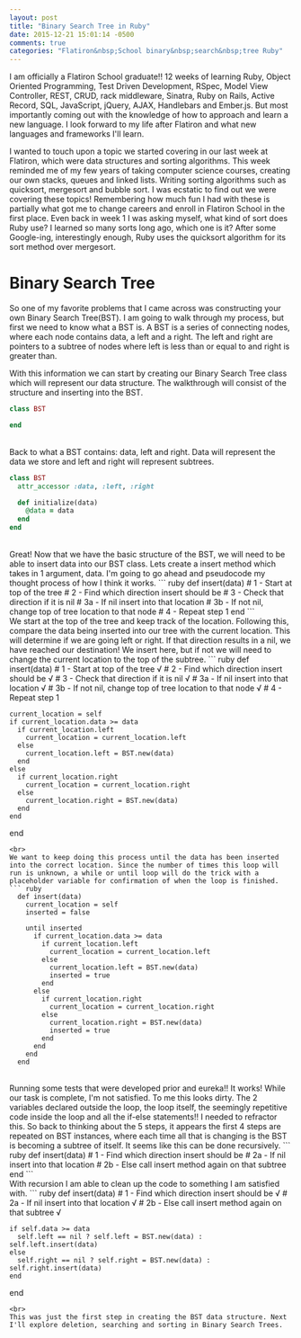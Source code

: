 ```yaml
---
layout: post
title: "Binary Search Tree in Ruby"
date: 2015-12-21 15:01:14 -0500
comments: true
categories: "Flatiron&nbsp;School binary&nbsp;search&nbsp;tree Ruby"
---
```


I am officially a Flatiron School graduate!! 12 weeks of learning Ruby, Object Oriented Programming, Test Driven Development, RSpec, Model View Controller, REST, CRUD, rack middleware, Sinatra, Ruby on Rails, Active Record, SQL, JavaScript, jQuery, AJAX, Handlebars and Ember.js. But most importantly coming out with the knowledge of how to approach and learn a new language. I look forward to my life after Flatiron and what new languages and frameworks I'll learn.

I wanted to touch upon a topic we started covering in our last week at Flatiron, which were data structures and sorting algorithms. This week reminded me of my few years of taking computer science courses, creating our own stacks, queues and linked lists. Writing sorting algorithms such as quicksort, mergesort and bubble sort. I was ecstatic to find out we were covering these topics! Remembering how much fun I had with these is partially what got me to change careers and enroll in Flatiron School in the first place. Even back in week 1 I was asking myself, what kind of sort does Ruby use? I learned so many sorts long ago, which one is it? After some Google-ing, interestingly enough, Ruby uses the quicksort algorithm for its sort method over mergesort.

<h1>Binary Search Tree</h1>
So one of my favorite problems that I came across was constructing your own Binary Search Tree(BST). I am going to walk through my process, but first we need to know what a BST is. A BST is a series of connecting nodes, where each node contains data, a left and a right. The left and right are pointers to a subtree of nodes where left is less than or equal to and right is greater than.

With this information we can start by creating our Binary Search Tree class which will represent our data structure. The walkthrough will consist of the structure and inserting into the BST.

``` ruby
class BST

end
```
<br>
Back to what a BST contains: data, left and right. Data will represent the data we store and left and right will represent subtrees.

``` ruby
class BST
  attr_accessor :data, :left, :right

  def initialize(data)
    @data = data
  end
end
```
<br>
Great! Now that we have the basic structure of the BST, we will need to be able to insert data into our BST class. Lets create a insert method which takes in 1 argument, data. I'm going to go ahead and pseudocode my thought process of how I think it works.
``` ruby
  def insert(data)
    # 1 - Start at top of the tree
    # 2 - Find which direction insert should be
    # 3 - Check that direction if it is nil
    # 3a - If nil insert into that location
    # 3b - If not nil, change top of tree location to that node
    # 4 - Repeat step 1
  end
```
<br>
We start at the top of the tree and keep track of the location. Following this, compare the data being inserted into our tree with the current location. This will determine if we are going left or right. If that direction results in a nil, we have reached our destination! We insert here, but if not we will need to change the current location to the top of the subtree.
``` ruby
  def insert(data)
    # 1 - Start at top of the tree √
    # 2 - Find which direction insert should be √
    # 3 - Check that direction if it is nil √
    # 3a - If nil insert into that location √
    # 3b - If not nil, change top of tree location to that node √
    # 4 - Repeat step 1

    current_location = self
    if current_location.data >= data
      if current_location.left
        current_location = current_location.left
      else
        current_location.left = BST.new(data)
      end
    else
      if current_location.right
        current_location = current_location.right
      else
        current_location.right = BST.new(data)
      end
    end
  end
```
<br>
We want to keep doing this process until the data has been inserted into the correct location. Since the number of times this loop will run is unknown, a while or until loop will do the trick with a placeholder variable for confirmation of when the loop is finished.
``` ruby
  def insert(data)
    current_location = self
    inserted = false

    until inserted
      if current_location.data >= data
        if current_location.left
          current_location = current_location.left
        else
          current_location.left = BST.new(data)
          inserted = true
        end
      else
        if current_location.right
          current_location = current_location.right
        else
          current_location.right = BST.new(data)
          inserted = true
        end
      end
    end
  end
```
<br>
Running some tests that were developed prior and eureka!! It works! While our task is complete, I'm not satisfied. To me this looks dirty. The 2 variables declared outside the loop, the loop itself, the seemingly repetitive code inside the loop and all the if-else statements!! I needed to refractor this. So back to thinking about the 5 steps, it appears the first 4 steps are repeated on BST instances, where each time all that is changing is the BST is becoming a subtree of itself. It seems like this can be done recursively.
``` ruby
  def insert(data)
    # 1 - Find which direction insert should be
    # 2a - If nil insert into that location
    # 2b - Else call insert method again on that subtree
  end
```
<br>
With recursion I am able to clean up the code to something I am satisfied with.
``` ruby
  def insert(data)
    # 1 - Find which direction insert should be √
    # 2a - If nil insert into that location √
    # 2b - Else call insert method again on that subtree √

    if self.data >= data
      self.left == nil ? self.left = BST.new(data) : self.left.insert(data)
    else
      self.right == nil ? self.right = BST.new(data) : self.right.insert(data)
    end
  end
```
<br>
This was just the first step in creating the BST data structure. Next I'll explore deletion, searching and sorting in Binary Search Trees.

